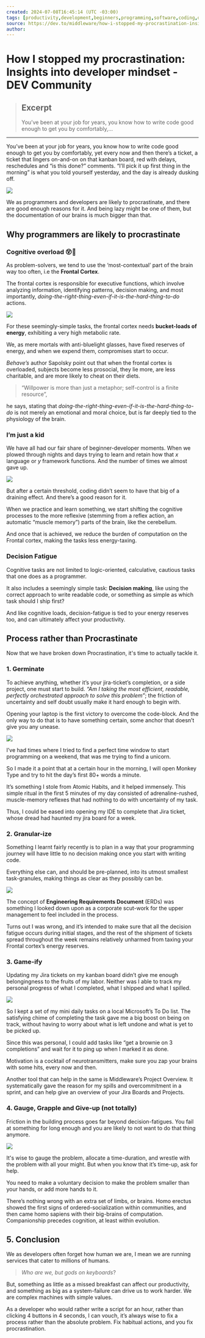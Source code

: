 ```yaml
---
created: 2024-07-08T16:45:14 (UTC -03:00)
tags: [productivity,development,beginners,programming,software,coding,development,engineering,inclusive,community]
source: https://dev.to/middleware/how-i-stopped-my-procrastination-insights-into-developer-mindset-23hl?context=digest
author: 
---
```


# How I stopped my procrastination: Insights into developer mindset - DEV Community

> ## Excerpt
> You’ve been at your job for years, you know how to write code good enough to get you by comfortably,...

---
You’ve been at your job for years, you know how to write code good enough to get you by comfortably, yet every now and then there’s a ticket, a ticket that lingers on-and-on on that kanban board, red with delays, reschedules and “is this done?” comments. “I’ll pick it up first thing in the morning” is what you told yourself yesterday, and the day is already dusking off.

![](https://res.cloudinary.com/practicaldev/image/fetch/s--URjmlHRQ--/c_limit%2Cf_auto%2Cfl_progressive%2Cq_66%2Cw_800/https://media4.giphy.com/media/5q3NyUvgt1w9unrLJ9/200w.gif%3Fcid%3D6c09b952va9i6h9jue6xqe50vw4o7n9vbwl2cfvn3jbwxnc1%26ep%3Dv1_gifs_search%26rid%3D200w.gif%26ct%3Dg)

We as programmers and developers are likely to procrastinate, and there are good enough reasons for it. And being lazy might be one of them, but the documentation of our brains is much bigger than that.

## [](https://dev.to/middleware/how-i-stopped-my-procrastination-insights-into-developer-mindset-23hl?context=digest#why-programmers-are-likely-to-procrastinate)Why programmers are likely to procrastinate

### [](https://dev.to/middleware/how-i-stopped-my-procrastination-insights-into-developer-mindset-23hl?context=digest#cognitive-overload)Cognitive overload 😵💫

As problem-solvers, we tend to use the ‘most-contextual’ part of the brain way too often, i.e the **Frontal Cortex**.

The frontal cortex is responsible for executive functions, which involve analyzing information, identifying patterns, decision making, and most importantly, _doing-the-right-thing-even-if-it-is-the-hard-thing-to-do_ actions.

![](https://res.cloudinary.com/practicaldev/image/fetch/s--R_WV6FqY--/c_limit%2Cf_auto%2Cfl_progressive%2Cq_66%2Cw_800/https://i.pinimg.com/originals/00/69/51/0069513d884baad8cee121e091fb51ad.gif)

For these seemingly-simple tasks, the frontal cortex needs **bucket-loads of energy**, exhibiting a very high metabolic rate.

We, as mere mortals with anti-bluelight glasses, have fixed reserves of energy, and when we expend them, compromises start to occur.

_Behave’s_ author Sapolsky point out that when the frontal cortex is overloaded, subjects become less prosocial, they lie more, are less charitable, and are more likely to cheat on their diets.

> “Willpower is more than just a metaphor; self-control is a finite resource”,

he says, stating that _doing-the-right-thing-even-if-it-is-the-hard-thing-to-do_ is not merely an emotional and moral choice, but is far deeply tied to the physiology of the brain.

### [](https://dev.to/middleware/how-i-stopped-my-procrastination-insights-into-developer-mindset-23hl?context=digest#im-just-a-kid)I’m just a kid

We have all had our fair share of beginner-developer moments. When we plowed through nights and days trying to learn and retain how that _x_ language or _y_ framework functions. And the number of times we almost gave up.

![](https://res.cloudinary.com/practicaldev/image/fetch/s--hz3RRjwp--/c_limit%2Cf_auto%2Cfl_progressive%2Cq_66%2Cw_800/https://gifdb.com/images/high/what-a-noob-puppet-misyfy7rmepive8a.gif)

But after a certain threshold, coding didn’t seem to have that big of a draining effect. And there’s a good reason for it.

When we practice and learn something, we start shifting the cognitive processes to the more reflexive (stemming from a reflex action, an automatic “muscle memory”) parts of the brain, like the cerebellum.

And once that is achieved, we reduce the burden of computation on the Frontal cortex, making the tasks less energy-taxing.

### [](https://dev.to/middleware/how-i-stopped-my-procrastination-insights-into-developer-mindset-23hl?context=digest#decision-fatigue)Decision Fatigue

Cognitive tasks are not limited to logic-oriented, calculative, cautious tasks that one does as a programmer.

It also includes a seemingly simple task: **Decision making**, like using the correct approach to write readable code, or something as simple as which task should I ship first?

And like cognitive loads, decision-fatigue is tied to your energy reserves too, and can ultimately affect your productivity.

## [](https://dev.to/middleware/how-i-stopped-my-procrastination-insights-into-developer-mindset-23hl?context=digest#process-rather-than-procrastinate)Process rather than Procrastinate

Now that we have broken down Procrastination, it's time to actually tackle it.

### [](https://dev.to/middleware/how-i-stopped-my-procrastination-insights-into-developer-mindset-23hl?context=digest#1-germinate)1\. Germinate

To achieve anything, whether it’s your jira-ticket’s completion, or a side project, one must start to build. _“Am I taking the most efficient, readable, perfectly orchestrated approach to solve this problem”_; the friction of uncertainty and self doubt usually make it hard enough to begin with.

Opening your laptop is the first victory to overcome the code-block. And the only way to do that is to have something certain, some anchor that doesn’t give you any unease.

![](https://res.cloudinary.com/practicaldev/image/fetch/s--Df6-NGNj--/c_limit%2Cf_auto%2Cfl_progressive%2Cq_66%2Cw_800/https://media4.giphy.com/media/ZXWWsIMwaHjiHMtNf4/200w.gif%3Fcid%3D6c09b952ibhnhiqzxzxah6ue2m3owb9grbhswhlclie2nk62%26ep%3Dv1_gifs_search%26rid%3D200w.gif%26ct%3Dg)

I’ve had times where I tried to find a perfect time window to start programming on a weekend, that was me trying to find a unicorn.

So I made it a point that at a certain hour in the morning, I will open Monkey Type and try to hit the day’s first 80+ words a minute.

It’s something I stole from Atomic Habits, and it helped immensely. This simple ritual in the first 5 minutes of my day consisted of adrenaline-rushed, muscle-memory reflexes that had nothing to do with uncertainty of my task.

Thus, I could be eased into opening my IDE to complete that Jira ticket, whose dread had haunted my jira board for a week.

### [](https://dev.to/middleware/how-i-stopped-my-procrastination-insights-into-developer-mindset-23hl?context=digest#2-granularize)2\. Granular-ize

Something I learnt fairly recently is to plan in a way that your programming journey will have little to no decision making once you start with writing code.

Everything else can, and should be pre-planned, into its utmost smallest task-granules, making things as clear as they possibly can be.

![](https://res.cloudinary.com/practicaldev/image/fetch/s--OmLPa0NR--/c_limit%2Cf_auto%2Cfl_progressive%2Cq_66%2Cw_800/https://media2.giphy.com/media/Ig9dsuczC9dDkOKrIa/200w.gif%3Fcid%3D6c09b952ay2xn8tymf29sg01ctdyj2c08tiwrwybh1uymklh%26ep%3Dv1_gifs_search%26rid%3D200w.gif%26ct%3Dg)

The concept of **Engineering Requirements Document** (ERDs) was something I looked down upon as a corporate scut-work for the upper management to feel included in the process.

Turns out I was wrong, and it’s intended to make sure that all the decision fatigue occurs during initial stages, and the rest of the shipment of tickets spread throughout the week remains relatively unharmed from taxing your Frontal cortex’s energy reserves.

### [](https://dev.to/middleware/how-i-stopped-my-procrastination-insights-into-developer-mindset-23hl?context=digest#3-gameify)3\. Game-ify

Updating my Jira tickets on my kanban board didn’t give me enough belongingness to the fruits of my labor. Neither was I able to track my personal progress of what I completed, what I shipped and what I spilled.

![](https://res.cloudinary.com/practicaldev/image/fetch/s--_h5svcq_--/c_limit%2Cf_auto%2Cfl_progressive%2Cq_66%2Cw_800/https://www.jenlivinglife.com/wp-content/uploads/2019/01/gyi7eys35a32b61551d35012060362_499x280.gif)

So I kept a set of my mini daily tasks on a local Microsoft’s To Do list. The satisfying chime of completing the task gave me a big boost on being on track, without having to worry about what is left undone and what is yet to be picked up.

Since this was personal, I could add tasks like “get a brownie on 3 completions” and wait for it to ping up when I marked it as done.

Motivation is a cocktail of neurotransmitters, make sure you zap your brains with some hits, every now and then.

Another tool that can help in the same is Middleware’s Project Overview. It systematically gave the reason for my spills and overcommitment in a sprint, and can help give an overview of your Jira Boards and Projects.

### [](https://dev.to/middleware/how-i-stopped-my-procrastination-insights-into-developer-mindset-23hl?context=digest#4-gauge-grapple-and-giveup-not-totally)4\. Gauge, Grapple and Give-up (not totally)

Friction in the building process goes far beyond decision-fatigues. You fail at something for long enough and you are likely to not want to do that thing anymore.

![](https://res.cloudinary.com/practicaldev/image/fetch/s--btkSJIiD--/c_limit%2Cf_auto%2Cfl_progressive%2Cq_66%2Cw_800/https://64.media.tumblr.com/tumblr_lifd0k25wJ1qaakxao1_500.gif)

It's wise to gauge the problem, allocate a time-duration, and wrestle with the problem with all your might. But when you know that it’s time-up, ask for help.

You need to make a voluntary decision to make the problem smaller than your hands, or add more hands to it.

There’s nothing wrong with an extra set of limbs, or brains. Homo erectus showed the first signs of ordered-socialization within communities, and then came homo sapiens with their big-brains of computation. Companionship precedes cognition, at least within evolution.

## [](https://dev.to/middleware/how-i-stopped-my-procrastination-insights-into-developer-mindset-23hl?context=digest#5-conclusion)5\. Conclusion

We as developers often forget how human we are, I mean we are running services that cater to millions of humans.

> _Who are we, but gods on keyboards_?

But, something as little as a missed breakfast can affect our productivity, and something as big as a system-failure can drive us to work harder. We are complex machines with simple values.

As a developer who would rather write a script for an hour, rather than clicking 4 buttons in 4 seconds, I can vouch, it’s always wise to fix a process rather than the absolute problem. Fix habitual actions, and you fix procrastination.
